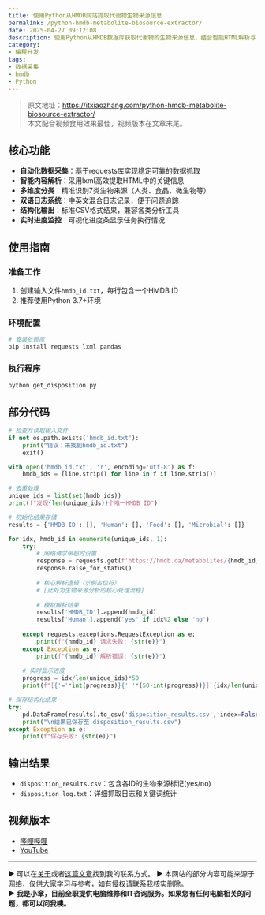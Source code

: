 ```yaml
---
title: 使用Python从HMDB网站提取代谢物生物来源信息
permalink: /python-hmdb-metabolite-biosource-extractor/
date: 2025-04-27 09:12:08
description: 使用Python从HMDB数据库获取代谢物的生物来源信息，结合智能HTML解析与关键词匹配算法，高效生成结构化数据报告。
category:
- 编程开发
tags:
- 数据采集
- hmdb
- Python
---
```


> 原文地址：<https://itxiaozhang.com/python-hmdb-metabolite-biosource-extractor/>  
> 本文配合视频食用效果最佳，视频版本在文章末尾。

## 核心功能

- **自动化数据采集**：基于requests库实现稳定可靠的数据抓取
- **智能内容解析**：采用lxml高效提取HTML中的关键信息
- **多维度分类**：精准识别7类生物来源（人类、食品、微生物等）
- **双语日志系统**：中英文混合日志记录，便于问题追踪
- **结构化输出**：标准CSV格式结果，兼容各类分析工具
- **实时进度监控**：可视化进度条显示任务执行情况

## 使用指南

### 准备工作

1. 创建输入文件`hmdb_id.txt`，每行包含一个HMDB ID
2. 推荐使用Python 3.7+环境

### 环境配置

```bash
# 安装依赖库
pip install requests lxml pandas
```

### 执行程序

```bash
python get_disposition.py
```

## 部分代码

```python
# 检查并读取输入文件
if not os.path.exists('hmdb_id.txt'):
    print("错误：未找到hmdb_id.txt")
    exit()

with open('hmdb_id.txt', 'r', encoding='utf-8') as f:
    hmdb_ids = [line.strip() for line in f if line.strip()]

# 去重处理
unique_ids = list(set(hmdb_ids))
print(f"发现{len(unique_ids)}个唯一HMDB ID")

# 初始化结果存储
results = {'HMDB_ID': [], 'Human': [], 'Food': [], 'Microbial': []}

for idx, hmdb_id in enumerate(unique_ids, 1):
    try:
        # 网络请求带超时设置
        response = requests.get(f'https://hmdb.ca/metabolites/{hmdb_id}', timeout=10)
        response.raise_for_status()
        
        # 核心解析逻辑（示例占位符）
        # [此处为生物来源分析的核心处理流程]
        
        # 模拟解析结果
        results['HMDB_ID'].append(hmdb_id)
        results['Human'].append('yes' if idx%2 else 'no')
        
    except requests.exceptions.RequestException as e:
        print(f"{hmdb_id} 请求失败: {str(e)}")
    except Exception as e:
        print(f"{hmdb_id} 解析错误: {str(e)}")
    
    # 实时显示进度
    progress = idx/len(unique_ids)*50
    print(f"[{'='*int(progress)}{' '*(50-int(progress))}] {idx/len(unique_ids):.0%}", end='\r')

# 保存结构化结果
try:
    pd.DataFrame(results).to_csv('disposition_results.csv', index=False)
    print("\n结果已保存至 disposition_results.csv")
except Exception as e:
    print(f"保存失败: {str(e)}")
```

## 输出结果

- `disposition_results.csv`：包含各ID的生物来源标记(yes/no)
- `disposition_log.txt`：详细抓取日志和关键词统计

## 视频版本

- [哔哩哔哩](https://space.bilibili.com/3546607630944387)
- [YouTube](https://www.youtube.com/@itxiaozhang)

---
▶ 可以在[关于](https://itxiaozhang.com/about/)或者[这篇文章](https://itxiaozhang.com/about-computer-repair-services-with-me/)找到我的联系方式。
▶ 本网站的部分内容可能来源于网络，仅供大家学习与参考，如有侵权请联系我核实删除。  
▶ **我是小章，目前全职提供电脑维修和IT咨询服务。如果您有任何电脑相关的问题，都可以问我噢。**  
